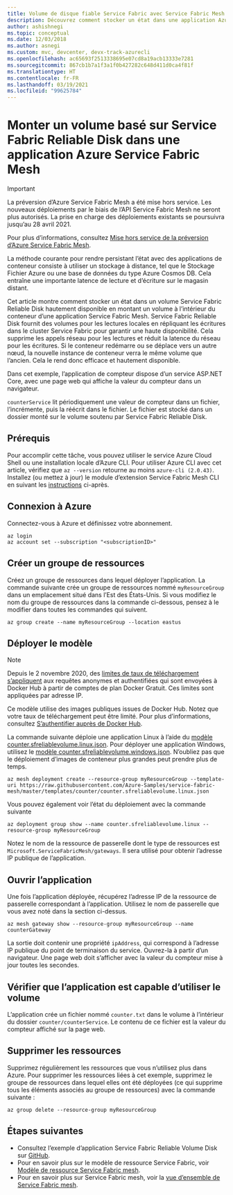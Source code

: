 ```yaml
---
title: Volume de disque fiable Service Fabric avec Service Fabric Mesh
description: Découvrez comment stocker un état dans une application Azure Service Fabric Mesh en montant un volume basé sur Service Fabric Reliable Disk dans le conteneur avec Azure CLI.
author: ashishnegi
ms.topic: conceptual
ms.date: 12/03/2018
ms.author: asnegi
ms.custom: mvc, devcenter, devx-track-azurecli
ms.openlocfilehash: ac65693f2513338695e07cd8a19acb13333e7281
ms.sourcegitcommit: 867cb1b7a1f3a1f0b427282c648d411d0ca4f81f
ms.translationtype: HT
ms.contentlocale: fr-FR
ms.lasthandoff: 03/19/2021
ms.locfileid: "99625784"
---
```

# <a name="mount-highly-available-service-fabric-reliable-disk-based-volume-in-a-service-fabric-mesh-application"></a>Monter un volume basé sur Service Fabric Reliable Disk dans une application Azure Service Fabric Mesh 

> [!IMPORTANT]
> La préversion d’Azure Service Fabric Mesh a été mise hors service. Les nouveaux déploiements par le biais de l’API Service Fabric Mesh ne seront plus autorisés. La prise en charge des déploiements existants se poursuivra jusqu’au 28 avril 2021.
> 
> Pour plus d’informations, consultez [Mise hors service de la préversion d’Azure Service Fabric Mesh](https://azure.microsoft.com/updates/azure-service-fabric-mesh-preview-retirement/).

La méthode courante pour rendre persistant l’état avec des applications de conteneur consiste à utiliser un stockage à distance, tel que le Stockage Fichier Azure ou une base de données du type Azure Cosmos DB. Cela entraîne une importante latence de lecture et d’écriture sur le magasin distant.

Cet article montre comment stocker un état dans un volume Service Fabric Reliable Disk hautement disponible en montant un volume à l’intérieur du conteneur d’une application Service Fabric Mesh.
Service Fabric Reliable Disk fournit des volumes pour les lectures locales en répliquant les écritures dans le cluster Service Fabric pour garantir une haute disponibilité. Cela supprime les appels réseau pour les lectures et réduit la latence du réseau pour les écritures. Si le conteneur redémarre ou se déplace vers un autre nœud, la nouvelle instance de conteneur verra le même volume que l’ancien. Cela le rend donc efficace et hautement disponible.

Dans cet exemple, l’application de compteur dispose d’un service ASP.NET Core, avec une page web qui affiche la valeur du compteur dans un navigateur.

`counterService` lit périodiquement une valeur de compteur dans un fichier, l’incrémente, puis la réécrit dans le fichier. Le fichier est stocké dans un dossier monté sur le volume soutenu par Service Fabric Reliable Disk.

## <a name="prerequisites"></a>Prérequis

Pour accomplir cette tâche, vous pouvez utiliser le service Azure Cloud Shell ou une installation locale d’Azure CLI. Pour utiliser Azure CLI avec cet article, vérifiez que `az --version` retourne au moins `azure-cli (2.0.43)`.  Installez (ou mettez à jour) le module d’extension Service Fabric Mesh CLI en suivant les [instructions](service-fabric-mesh-howto-setup-cli.md) ci-après.

## <a name="sign-in-to-azure"></a>Connexion à Azure

Connectez-vous à Azure et définissez votre abonnement.

```azurecli-interactive
az login
az account set --subscription "<subscriptionID>"
```

## <a name="create-a-resource-group"></a>Créer un groupe de ressources

Créez un groupe de ressources dans lequel déployer l’application. La commande suivante crée un groupe de ressources nommé `myResourceGroup` dans un emplacement situé dans l’Est des États-Unis. Si vous modifiez le nom du groupe de ressources dans la commande ci-dessous, pensez à le modifier dans toutes les commandes qui suivent.

```azurecli-interactive
az group create --name myResourceGroup --location eastus
```

## <a name="deploy-the-template"></a>Déployer le modèle

>[!NOTE]
> Depuis le 2 novembre 2020, des [limites de taux de téléchargement s’appliquent](https://docs.docker.com/docker-hub/download-rate-limit/) aux requêtes anonymes et authentifiées qui sont envoyées à Docker Hub à partir de comptes de plan Docker Gratuit. Ces limites sont appliquées par adresse IP. 
> 
> Ce modèle utilise des images publiques issues de Docker Hub. Notez que votre taux de téléchargement peut être limité. Pour plus d’informations, consultez [S’authentifier auprès de Docker Hub](../container-registry/buffer-gate-public-content.md#authenticate-with-docker-hub).

La commande suivante déploie une application Linux à l’aide du [modèle counter.sfreliablevolume.linux.json](https://github.com/Azure-Samples/service-fabric-mesh/blob/master/templates/counter/counter.sfreliablevolume.linux.json). Pour déployer une application Windows, utilisez le [modèle counter.sfreliablevolume.windows.json](https://github.com/Azure-Samples/service-fabric-mesh/blob/master/templates/counter/counter.sfreliablevolume.windows.json). N’oubliez pas que le déploiement d’images de conteneur plus grandes peut prendre plus de temps.

```azurecli-interactive
az mesh deployment create --resource-group myResourceGroup --template-uri https://raw.githubusercontent.com/Azure-Samples/service-fabric-mesh/master/templates/counter/counter.sfreliablevolume.linux.json
```

Vous pouvez également voir l’état du déploiement avec la commande suivante

```azurecli-interactive
az deployment group show --name counter.sfreliablevolume.linux --resource-group myResourceGroup
```

Notez le nom de la ressource de passerelle dont le type de ressources est `Microsoft.ServiceFabricMesh/gateways`. Il sera utilisé pour obtenir l’adresse IP publique de l’application.

## <a name="open-the-application"></a>Ouvrir l’application

Une fois l’application déployée, récupérez l’adresse IP de la ressource de passerelle correspondant à l’application. Utilisez le nom de passerelle que vous avez noté dans la section ci-dessus.
```azurecli-interactive
az mesh gateway show --resource-group myResourceGroup --name counterGateway
```

La sortie doit contenir une propriété `ipAddress`, qui correspond à l’adresse IP publique du point de terminaison du service. Ouvrez-la à partir d’un navigateur. Une page web doit s’afficher avec la valeur du compteur mise à jour toutes les secondes.

## <a name="verify-that-the-application-is-able-to-use-the-volume"></a>Vérifier que l’application est capable d’utiliser le volume

L’application crée un fichier nommé `counter.txt` dans le volume à l’intérieur du dossier `counter/counterService`. Le contenu de ce fichier est la valeur du compteur affiché sur la page web.

## <a name="delete-the-resources"></a>Supprimer les ressources

Supprimez régulièrement les ressources que vous n’utilisez plus dans Azure. Pour supprimer les ressources liées à cet exemple, supprimez le groupe de ressources dans lequel elles ont été déployées (ce qui supprime tous les éléments associés au groupe de ressources) avec la commande suivante :

```azurecli-interactive
az group delete --resource-group myResourceGroup
```

## <a name="next-steps"></a>Étapes suivantes

- Consultez l’exemple d’application Service Fabric Reliable Volume Disk sur [GitHub](https://github.com/Azure-Samples/service-fabric-mesh/tree/master/src/counter).
- Pour en savoir plus sur le modèle de ressource Service Fabric, voir [Modèle de ressource Service Fabric mesh](service-fabric-mesh-service-fabric-resources.md).
- Pour en savoir plus sur Service Fabric mesh, voir la [vue d’ensemble de Service Fabric mesh](service-fabric-mesh-overview.md).